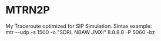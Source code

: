 # MTRN2P
My Traceroute optimized for SIP Simulation.
Sintax example:   
mtr --udp -s 1500 -o "SDRL    NBAW    JMXI" 8.8.8.8 -P 5060 -bz
